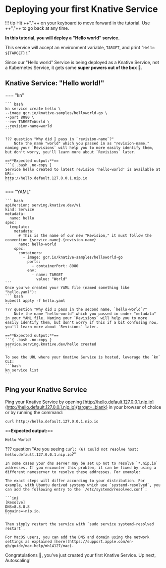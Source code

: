 # Deploying your first Knative Service
!!! tip
    Hit ++"."++ on your keyboard to move forward in the tutorial. Use ++","++ to go back at any time.

**In this tutorial, you will deploy a "Hello world" service.**

This service will accept an environment variable, `TARGET`, and print "`Hello ${TARGET}!`."

Since our "Hello world" Service is being deployed as a Knative Service, not a Kubernetes Service, it gets some **super powers out of the box** :rocket:.

## Knative Service: "Hello world!"
=== "kn"

    ``` bash
    kn service create hello \
    --image gcr.io/knative-samples/helloworld-go \
    --port 8080 \
    --env TARGET=World \
    --revision-name=world
    ```

    ??? question "Why did I pass in `revision-name`?"
        Note the name "world" which you passed in as "revision-name," naming your `Revisions` will help you to more easily identify them, but don't worry, you'll learn more about `Revisions` later.

    ==**Expected output:**==
    ```{ .bash .no-copy }
    Service hello created to latest revision 'hello-world' is available at URL:
    http://hello.default.127.0.0.1.nip.io
    ```

=== "YAML"

    ``` bash
    apiVersion: serving.knative.dev/v1
    kind: Service
    metadata:
      name: hello
    spec:
      template:
        metadata:
          # This is the name of our new "Revision," it must follow the convention {service-name}-{revision-name}
          name: hello-world
        spec:
          containers:
            - image: gcr.io/knative-samples/helloworld-go
              ports:
                - containerPort: 8080
              env:
                - name: TARGET
                  value: "World"
    ```
    Once you've created your YAML file (named something like "hello.yaml"):
    ``` bash
    kubectl apply -f hello.yaml
    ```
    ??? question "Why did I pass in the second name, `hello-world`?"
        Note the name "hello-world" which you passed in under "metadata" in your YAML file. Naming your `Revisions` will help you to more easily identify them, but don't worry if this if a bit confusing now, you'll learn more about `Revisions` later.

    ==**Expected output:**==
    ```{ .bash .no-copy }
    service.serving.knative.dev/hello created
    ```

    To see the URL where your Knative Service is hosted, leverage the `kn` CLI:
    ```bash
    kn service list
    ```
## Ping your Knative Service
Ping your Knative Service by opening [http://hello.default.127.0.0.1.nip.io](http://hello.default.127.0.0.1.nip.io){target=_blank} in your browser of choice or by running the command:

```
curl http://hello.default.127.0.0.1.nip.io
```


==**Expected output:**==
```{ .bash .no-copy }
Hello World!
```

??? question "Are you seeing `curl: (6) Could not resolve host: hello.default.127.0.0.1.nip.io`?"

    In some cases your dns server may be set up not to resolve `*.nip.io` addresses. If you encounter this problem, it can be fixed by using a different nameserver to resolve these addresses. For example:

    The exact steps will differ according to your distribution. For example, with Ubuntu derived systems which use `systemd-resolved`, you can add the following entry to the `/etc/systemd/resolved.conf`:

    ```ini
    [Resolve]
    DNS=8.8.8.8
    Domains=~nip.io.
    ```

    Then simply restart the service with `sudo service systemd-resolved restart`.

    For MacOS users, you can add the DNS and domain using the network settings as explained [here](https://support.apple.com/en-gb/guide/mac-help/mh14127/mac).

Congratulations :tada:, you've just created your first Knative Service. Up next, Autoscaling!

